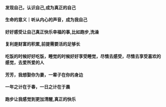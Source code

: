 #### 发现自己，认识自己,成为真正的自己
#### 生命的意义｜听从内心的声音，成为我自己
#### 好好感受让自己真正快乐幸福的事,比如跑步,洗澡
#### 复利是财富的积累,前提需要活的足够长
#### 吃饭的时候好好吃饭，睡觉的时候好好享受睡觉，尽情去感受，尽情去享受喜欢的感觉，去爱所爱的人
#### 芳芳，我想娶你为妻，一辈子在你的身边
#### 一年之计在于春，一日之计在于晨
#### 跑步让我感觉到更加清醒,真正的快乐
